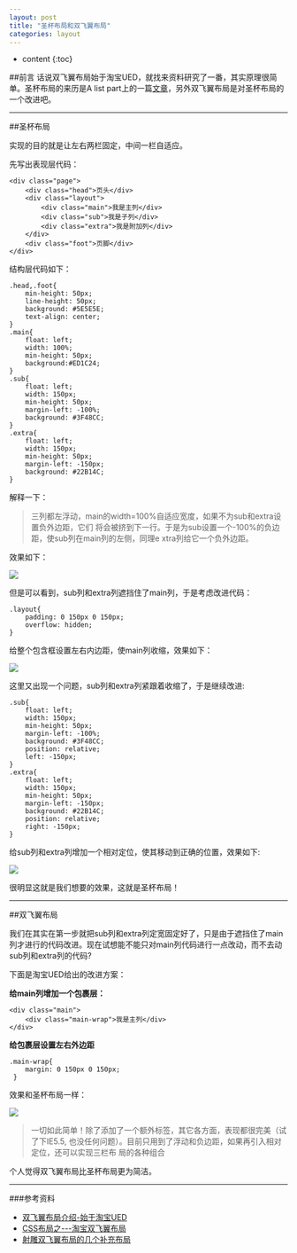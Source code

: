 ```yaml
---
layout: post
title: "圣杯布局和双飞翼布局"
categories: layout
---
```


* content
{:toc}

##前言
话说双飞翼布局始于淘宝UED，就找来资料研究了一番，其实原理很简单。圣杯布局的来历是A list part上的一篇[文章](http://alistapart.com/article/holygrail)，另外双飞翼布局是对圣杯布局的一个改进吧。

---

##圣杯布局

实现的目的就是让左右两栏固定，中间一栏自适应。

先写出表现层代码：

    <div class="page">
        <div class="head">页头</div>
        <div class="layout">
            <div class="main">我是主列</div>
            <div class="sub">我是子列</div>
            <div class="extra">我是附加列</div>
        </div>
        <div class="foot">页脚</div>
    </div>

结构层代码如下：

    .head,.foot{
        min-height: 50px;
        line-height: 50px;
        background: #5E5E5E;
        text-align: center;            
    }
    .main{
        float: left;
        width: 100%;
        min-height: 50px;
        background:#ED1C24;
    }
    .sub{
        float: left;
        width: 150px;
        min-height: 50px;
        margin-left: -100%;
        background: #3F48CC;
    }
    .extra{
        float: left;
        width: 150px;
        min-height: 50px;
        margin-left: -150px;
        background: #22B14C;
    }

解释一下：

>三列都左浮动，main的width=100%自适应宽度，如果不为sub和extra设置负外边距，它们
>将会被挤到下一行。于是为sub设置一个-100%的负边距，使sub列在main列的左侧，同理e
>xtra列给它一个负外边距。

效果如下：

![](http://7xr2ek.com1.z0.glb.clouddn.com/blog%2Fimage%2Fflylayout1.png)

但是可以看到，sub列和extra列遮挡住了main列，于是考虑改进代码：

    .layout{
        padding: 0 150px 0 150px;
        overflow: hidden;
    }


给整个包含框设置左右内边距，使main列收缩，效果如下：

![](http://7xr2ek.com1.z0.glb.clouddn.com/blog%2Fimage%2Fflylayout2.png)

这里又出现一个问题，sub列和extra列紧跟着收缩了，于是继续改进:

    .sub{
        float: left;
        width: 150px;
        min-height: 50px;
        margin-left: -100%;
        background: #3F48CC;
        position: relative;
        left: -150px;
    }
    .extra{
        float: left;
        width: 150px;
        min-height: 50px;
        margin-left: -150px;
        background: #22B14C;
        position: relative;
        right: -150px;
    }

给sub列和extra列增加一个相对定位，使其移动到正确的位置，效果如下:

![](http://7xr2ek.com1.z0.glb.clouddn.com/blog%2Fimage%2Fflylayout3.png)

很明显这就是我们想要的效果，这就是圣杯布局！

---

##双飞翼布局

我们在其实在第一步就把sub列和extra列定宽固定好了，只是由于遮挡住了main列才进行的代码改进。现在试想能不能只对main列代码进行一点改动，而不去动sub列和extra列的代码?

下面是淘宝UED给出的改进方案：

**给main列增加一个包裹层：**

    <div class="main">
        <div class="main-wrap">我是主列</div>
    </div>

**给包裹层设置左右外边距**

    .main-wrap{
        margin: 0 150px 0 150px;
     }

效果和圣杯布局一样：

![](http://7xr2ek.com1.z0.glb.clouddn.com/blog%2Fimage%2Fflylayout4.png)

>一切如此简单！除了添加了一个额外标签，其它各方面，表现都很完美（试了下IE5.5, 
>也没任何问题）。目前只用到了浮动和负边距，如果再引入相对定位，还可以实现三栏布
>局的各种组合

个人觉得双飞翼布局比圣杯布局更为简洁。

---

###参考资料

* [双飞翼布局介绍-始于淘宝UED](http://www.imooc.com/wenda/detail/254035)
* [CSS布局之---淘宝双飞翼布局](http://www.cnblogs.com/langzs/archive/2013/01/27/taobaoshuangfeiyi.html)
* [射雕双飞翼布局的几个补充布局](http://www.css88.com/archives/1370)

